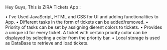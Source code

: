 Hey Guys,
This is ZIRA Tickets App :

• I've Used JavaScript, HTML and CSS for UI and adding functionalities to App.
• Different tasks in the form of tickets can be added/removed.
• Priority of tasks can be set by assigning dierent colors to tickets.
• Provides a unique id for every ticket. A ticket with certain priority color can be
displayed by selecting a color from the priority bar.
• Local storage is used as DataBase to retrieve and load tickets.
